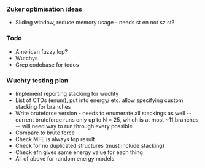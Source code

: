 ### Zuker optimisation ideas
- Sliding window, reduce memory usage - needs st en not sz st?

### Todo
- American fuzzy lop?
- Wutchys
- Grep codebase for todos

### Wuchty testing plan
- Implement reporting stacking for wuchty
- List of CTDs (enum), put into energy/ etc. allow specifying custom stacking for branches
- Write bruteforce version - needs to enumerate all stackings as well
-- current bruteforce runs only up to N = 25, which is at most ~11 branches 
-- will need way to run through every possible
- Compare to brute force
- Check MFE is always top result
- Check for no duplicated structures (must include stacking)
- Check efn gives same energy value for each thing
- All of above for random energy models
